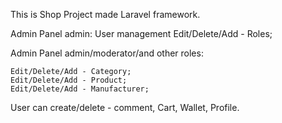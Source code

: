 This is Shop Project made Laravel framework. 

Admin Panel admin:
    User management
    Edit/Delete/Add - Roles;

Admin Panel admin/moderator/and other roles:

    Edit/Delete/Add - Category;
    Edit/Delete/Add - Product;
    Edit/Delete/Add - Manufacturer;


User can create/delete - comment, Cart, Wallet, Profile.
